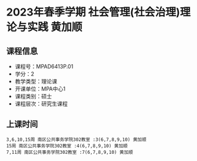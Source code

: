 # 2023年春季学期 社会管理(社会治理)理论与实践 黄加顺






## 课程信息

- 课程号：MPAD6413P.01
- 学分：2
- 教学类型：理论课
- 开课单位：MPA中心1
- 课程类别：硕士
- 课程层次：研究生课程

## 上课时间

```
3,6,10,15周 南区公共事务学院302教室 :3(6,7,8,9,10) 黄加顺
15周 南区公共事务学院302教室 :4(6,7,8,9,10) 黄加顺
7,11周 南区公共事务学院302教室 :7(6,7,8,9,10) 黄加顺
```


